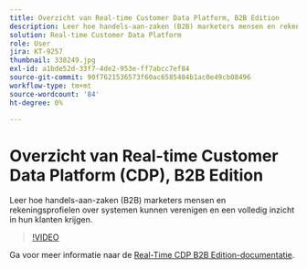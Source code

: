 ```yaml
---
title: Overzicht van Real-time Customer Data Platform, B2B Edition
description: Leer hoe handels-aan-zaken (B2B) marketers mensen en rekeningsprofielen over systemen kunnen verenigen en een volledig inzicht in hun klanten krijgen.
solution: Real-time Customer Data Platform
role: User
jira: KT-9257
thumbnail: 338249.jpg
exl-id: a1bde52d-33f7-4de2-953e-ff7abcc7ef84
source-git-commit: 90f7621536573f60ac6585404b1ac0e49cb08496
workflow-type: tm+mt
source-wordcount: '84'
ht-degree: 0%

---
```


# Overzicht van Real-time Customer Data Platform (CDP), B2B Edition

Leer hoe handels-aan-zaken (B2B) marketers mensen en rekeningsprofielen over systemen kunnen verenigen en een volledig inzicht in hun klanten krijgen.

>[!VIDEO](https://video.tv.adobe.com/v/338249?quality=12&learn=on)

Ga voor meer informatie naar de [Real-Time CDP B2B Edition-documentatie](https://experienceleague.adobe.com/docs/experience-platform/rtcdp/b2b-overview.html).
